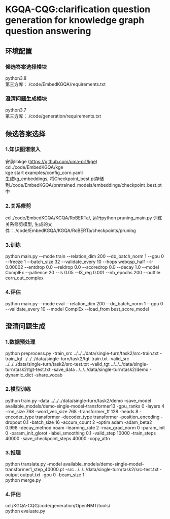 # KGQA-CQG:clarification question generation for knowledge graph question answering
## 环境配置
### 候选答案选择模块
python3.8 <br>
第三方库：./code/EmbedKGQA/requirements.txt
### 澄清问题生成模块
python3.7 <br>
第三方库：./code/generation/requirements.txt

## 候选答案选择
### 1.知识图谱嵌入
安装libkge (https://github.com/uma-pi1/kge) <br>
cd ./code/EmbedKGQA/kge <br>
kge start examples/config_corn.yaml <br>
生成kg_embeddings, 将Checkpoint_best.pt存储到./code/EmbedKGQA/pretrained_models/embeddings/checkpoint_best.pt中 <br>

### 2.关系修剪
cd ./code/EmbedKGQA/KGQA/RoBERTa/, 运行python pruning_main.py 训练关系修剪模型, 生成的文件：./code/EmbedKGQA/KGQA/RoBERTa/checkpoints/pruning

### 3.训练
python main.py --mode train --relation_dim 200 --do_batch_norm 1 --gpu 0 --freeze 1 --batch_size 32 --validate_every 10 --hops webqsp_half --lr 0.00002 --entdrop 0.0 --reldrop 0.0 --scoredrop 0.0 --decay 1.0 --model ComplEx --patience 20 --ls 0.05 --l3_reg 0.001 --nb_epochs 200 --outfile corn_out_complex

### 4.评估
python main.py --mode eval --relation_dim 200 --do_batch_norm 1 --gpu 0 --validate_every 10 --model ComplEx --load_from best_score_model

## 澄清问题生成
### 1.数据预处理
python preprocess.py -train_src ../../../data/single-turn/task2/src-train.txt -train_tgt ../../../data/single-turn/task2/tgt-train.txt -valid_src ../../../data/single-turn/task2/src-test.txt -valid_tgt ../../../data/single-turn/task2/tgt-test.txt -save_data ../../../data/single-turn/task2/demo -dynamic_dict -share_vocab

### 2.模型训练
python train.py -data ../../../data/single-turn/task2/demo -save_model available_models/demo-single-model-transformer13 -gpu_ranks 0 -layers 4 -rnn_size 768 -word_vec_size 768 -transformer_ff 128 -heads 8  -encoder_type transformer -decoder_type transformer -position_encoding -dropout 0.1 -batch_size 16 -accum_count 2 -optim adam -adam_beta2 0.998 -decay_method noam -learning_rate 2 -max_grad_norm 0 -param_init 0  -param_init_glorot -label_smoothing 0.1  -valid_step 10000 -train_steps 40000 -save_checkpoint_steps 40000 -copy_attn

### 3.推理
python translate.py -model available_models/demo-single-model-transformer1_step_40000.pt -src ../../../data/single-turn/task2/src-test.txt -output output.txt -gpu 0 -beam_size 1 <br>
python merge.py

### 4.评估
cd /KGQA-CQG/code/generation/OpenNMT/tools/  <br>
python evaluate.py
